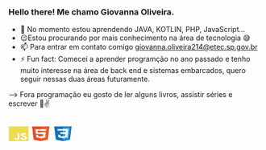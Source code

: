### Hello there! Me chamo Giovanna Oliveira.

- 🌱 No momento estou aprendendo JAVA, KOTLIN, PHP, JavaScript...
-  😉Estou procurando por mais conhecimento na área de tecnologia 😅
- 📫 Para entrar em contato comigo giovanna.oliveira214@etec.sp.gov.br
- ⚡ Fun fact: Comecei a aprender programção no ano passado e tenho muito interesse na área de back end e sistemas embarcados, quero seguir nessas duas áreas futuramente. 

--> Fora programação eu gosto de ler alguns livros, assistir séries e escrever 🤞✌

<div style="display: inline_block"><br>
  <img align="center" alt="Rafa-Js" height="30" width="40" src="https://raw.githubusercontent.com/devicons/devicon/master/icons/javascript/javascript-plain.svg">
  <img align="center" alt="Rafa-HTML" height="30" width="40" src="https://raw.githubusercontent.com/devicons/devicon/master/icons/html5/html5-original.svg">
  <img align="center" alt="Rafa-CSS" height="30" width="40" src="https://raw.githubusercontent.com/devicons/devicon/master/icons/css3/css3-original.svg">
 
  
</div>

